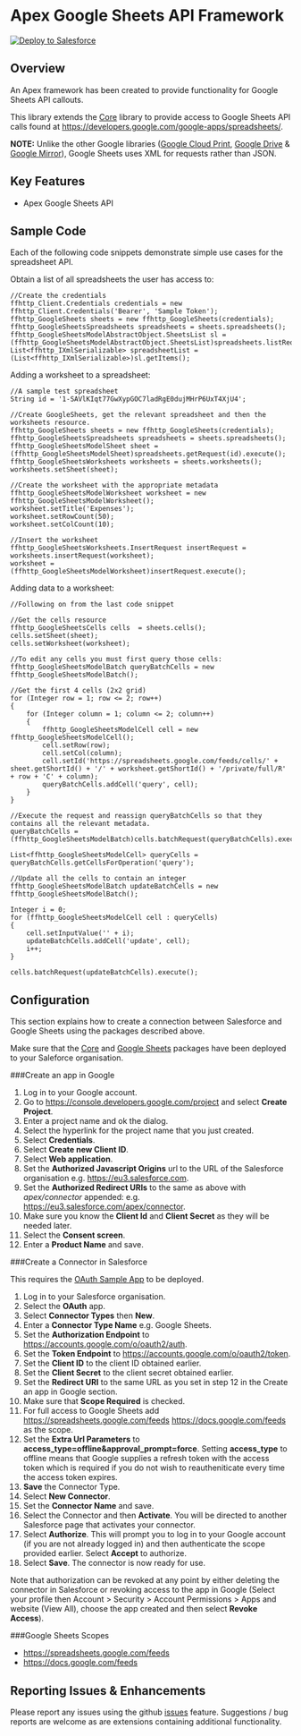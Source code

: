 Apex Google Sheets API Framework
================================

<a href="https://githubsfdeploy.herokuapp.com?owner=financialforcedev&repo=ffhttp-googlesheets">
    <img alt="Deploy to Salesforce"
        src="https://raw.githubusercontent.com/afawcett/githubsfdeploy/master/src/main/webapp/resources/img/deploy.png">
</a>

Overview
--------

An Apex framework has been created to provide functionality for Google Sheets API callouts. 

This library extends the [Core](https://github.com/financialforcedev/ffhttp-core) library to provide access to Google Sheets API calls found at https://developers.google.com/google-apps/spreadsheets/.

**NOTE:** Unlike the other Google libraries ([Google Cloud Print](https://github.com/financialforcedev/ffhttp-googlecloudprint), [Google Drive](https://github.com/financialforcedev/ffhttp-googledrive) & [Google Mirror](https://github.com/financialforcedev/ffhttp-googlemirror)), Google Sheets uses XML for requests rather than JSON.

Key Features
------------

+ Apex Google Sheets API


Sample Code
-----------

Each of the following code snippets demonstrate simple use cases for the spreadsheet API. 

Obtain a list of all spreadsheets the user has access to:

```
//Create the credentials
ffhttp_Client.Credentials credentials = new ffhttp_Client.Credentials('Bearer', 'Sample Token');
ffhttp_GoogleSheets sheets = new ffhttp_GoogleSheets(credentials);
ffhttp_GoogleSheetsSpreadsheets spreadsheets = sheets.spreadsheets();
ffhttp_GoogleSheetsModelAbstractObject.SheetsList sl = (ffhttp_GoogleSheetsModelAbstractObject.SheetsList)spreadsheets.listRequest().execute();
List<ffhttp_IXmlSerializable> spreadsheetList = (List<ffhttp_IXmlSerializable>)sl.getItems();
```

Adding a worksheet to a spreadsheet:

```
//A sample test spreadsheet
String id = '1-SAVlKIqt77GwXypGOC7ladRgE0dujMHrP6UxT4XjU4';

//Create GoogleSheets, get the relevant spreadsheet and then the worksheets resource.
ffhttp_GoogleSheets sheets = new ffhttp_GoogleSheets(credentials);
ffhttp_GoogleSheetsSpreadsheets spreadsheets = sheets.spreadsheets();
ffhttp_GoogleSheetsModelSheet sheet = (ffhttp_GoogleSheetsModelSheet)spreadsheets.getRequest(id).execute();
ffhttp_GoogleSheetsWorksheets worksheets = sheets.worksheets();
worksheets.setSheet(sheet);

//Create the worksheet with the appropriate metadata
ffhttp_GoogleSheetsModelWorksheet worksheet = new ffhttp_GoogleSheetsModelWorksheet();
worksheet.setTitle('Expenses');
worksheet.setRowCount(50);
worksheet.setColCount(10);

//Insert the worksheet
ffhttp_GoogleSheetsWorksheets.InsertRequest insertRequest = worksheets.insertRequest(worksheet);
worksheet = (ffhttp_GoogleSheetsModelWorksheet)insertRequest.execute();

```

Adding data to a worksheet:

```
//Following on from the last code snippet

//Get the cells resource
ffhttp_GoogleSheetsCells cells  = sheets.cells();
cells.setSheet(sheet);
cells.setWorksheet(worksheet);

//To edit any cells you must first query those cells:
ffhttp_GoogleSheetsModelBatch queryBatchCells = new ffhttp_GoogleSheetsModelBatch();

//Get the first 4 cells (2x2 grid)
for (Integer row = 1; row <= 2; row++)
{
    for (Integer column = 1; column <= 2; column++)
    {   
        ffhttp_GoogleSheetsModelCell cell = new ffhttp_GoogleSheetsModelCell();
        cell.setRow(row);
        cell.setCol(column);
        cell.setId('https://spreadsheets.google.com/feeds/cells/' + sheet.getShortId() + '/' + worksheet.getShortId() + '/private/full/R' + row + 'C' + column);
        queryBatchCells.addCell('query', cell);
    }
}

//Execute the request and reassign queryBatchCells so that they contains all the relevant metadata.
queryBatchCells = (ffhttp_GoogleSheetsModelBatch)cells.batchRequest(queryBatchCells).execute();

List<ffhttp_GoogleSheetsModelCell> queryCells = queryBatchCells.getCellsForOperation('query');

//Update all the cells to contain an integer
ffhttp_GoogleSheetsModelBatch updateBatchCells = new ffhttp_GoogleSheetsModelBatch();

Integer i = 0;
for (ffhttp_GoogleSheetsModelCell cell : queryCells)
{
    cell.setInputValue('' + i);
    updateBatchCells.addCell('update', cell);
    i++;
}

cells.batchRequest(updateBatchCells).execute();
```

Configuration
-------------

This section explains how to create a connection between Salesforce and Google Sheets using the packages described above.

Make sure that the [Core](https://githubsfdeploy.herokuapp.com?owner=financialforcedev&repo=ffhttp-core) and [Google Sheets](https://githubsfdeploy.herokuapp.com?owner=financialforcedev&repo=ffhttp-googlesheets) packages have been deployed to your Saleforce organisation.

###Create an app in Google

1. Log in to your Google account.
2. Go to https://console.developers.google.com/project and select **Create Project**.
3. Enter a project name and ok the dialog.
4. Select the hyperlink for the project name that you just created.
5. Select **Credentials**.
6. Select **Create new Client ID**.
7. Select **Web application**.
8. Set the **Authorized Javascript Origins** url to the URL of the Salesforce organisation e.g. https://eu3.salesforce.com.
9. Set the **Authorized Redirect URIs** to the same as above with *apex/connector* appended: e.g. https://eu3.salesforce.com/apex/connector.
10. Make sure you know the **Client Id** and **Client Secret** as they will be needed later.
11. Select the **Consent screen**.
12. Enter a **Product Name** and save.

###Create a Connector in Salesforce

This requires the [OAuth Sample App](https://githubsfdeploy.herokuapp.com?owner=financialforcedev&repo=ffhttp-core-samples) to be deployed.

1. Log in to your Salesforce organisation.
2. Select the **OAuth** app.
3. Select **Connector Types** then **New**.
4. Enter a **Connector Type Name** e.g. Google Sheets.
5. Set the **Authorization Endpoint** to https://accounts.google.com/o/oauth2/auth. 
6. Set the **Token Endpoint** to https://accounts.google.com/o/oauth2/token.
7. Set the **Client ID** to the client ID obtained earlier.
8. Set the **Client Secret** to the client secret obtained earlier.
9. Set the **Redirect URI** to the same URL as you set in step 12 in the Create an app in Google section.
10. Make sure that **Scope Required** is checked.
11. For full access to Google Sheets add https://spreadsheets.google.com/feeds https://docs.google.com/feeds as the scope.
12. Set the **Extra Url Parameters** to **access_type=offline&approval_prompt=force**. Setting **access_type** to offline means that Google supplies a refresh token with the access token which is required if you do not wish to reautheniticate every time the access token expires.
13. **Save** the Connector Type.
14. Select **New Connector**.
15. Set the **Connector Name** and save. 
16. Select the Connector and then **Activate**. You will be directed to another Salesforce page that activates your connector.
17. Select **Authorize**. This will prompt you to log in to your Google account (if you are not already logged in) and then authenticate the scope provided earlier. Select **Accept** to authorize. 
18. Select **Save**. The connector is now ready for use.

Note that authorization can be revoked at any point by either deleting the connector in Salesforce or revoking access to the app in Google (Select your profile then Account > Security > Account Permissions > Apps and website (View All), choose the app created and then select **Revoke Access**).

###Google Sheets Scopes

+ https://spreadsheets.google.com/feeds 
+ https://docs.google.com/feeds

Reporting Issues & Enhancements
-------------------------------

Please report any issues using the github [issues](https://github.com/financialforcedev/ffhttp-googlesheets/issues) feature. Suggestions / bug reports are welcome as are extensions containing additional functionality.
